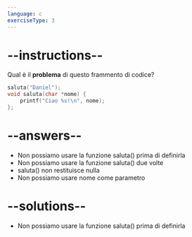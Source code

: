 ```yaml
---
language: c
exerciseType: 3
---
```


# --instructions--

Qual è il __problema__ di questo frammento di codice?
```c
saluta("Daniel");
void saluta(char *nome) {
    printf("Ciao %s!\n", nome);
};
```

# --answers--

- Non possiamo usare la funzione saluta() prima di definirla
- Non possiamo usare la funzione saluta() due volte
- saluta() non restituisce nulla
- Non possiamo usare nome come parametro

# --solutions--

- Non possiamo usare la funzione saluta() prima di definirla
